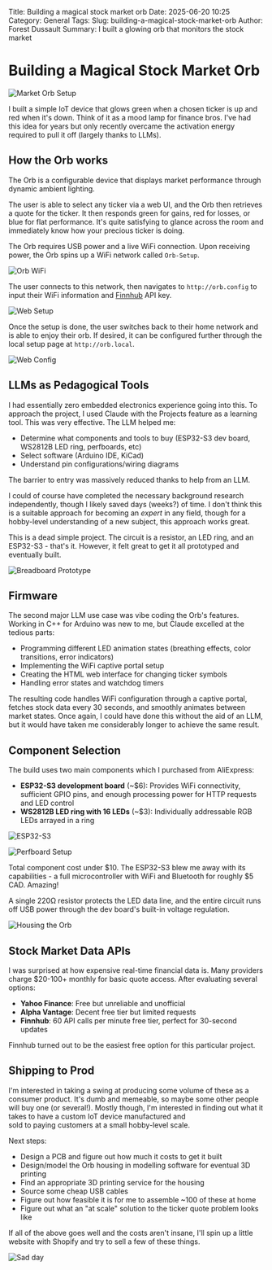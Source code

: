 Title: Building a magical stock market orb
Date: 2025-06-20 10:25
Category: General
Tags: 
Slug: building-a-magical-stock-market-orb
Author: Forest Dussault
Summary: I built a glowing orb that monitors the stock market

# Building a Magical Stock Market Orb

![Market Orb Setup](images/stock-market-orb/green_orb_with_laptop.JPEG "Behold the Orb")

I built a simple IoT device that glows green when a chosen ticker is up and red when it's down. Think of it as a mood lamp for finance bros. I've had this idea for years 
but only recently overcame the activation energy required to pull it off (largely thanks to LLMs). 

## How the Orb works

The Orb is a configurable device that displays market performance through dynamic ambient lighting.

The user is able to select any ticker via a web UI, and the Orb then retrieves a quote for the ticker. It then responds green for gains, red for losses, or blue for flat performance. 
It's quite satisfying to glance across the room and immediately know how your precious ticker is doing.

The Orb requires USB power and a live WiFi connection. Upon receiving power, the Orb spins up a WiFi network called `Orb-Setup`. 

![Orb WiFi](images/stock-market-orb/orb_wifi.png "WiFi network selection")

The user connects to this network, then navigates to `http://orb.config` to input their WiFi information and [Finnhub](https://finnhub.io/) API key.

![Web Setup](images/stock-market-orb/orb_setup.png "WiFi setup page for the Orb")

Once the setup is done, the user switches back to their home network and is able to enjoy their orb. 
If desired, it can be configured further through the local setup page at `http://orb.local`.

![Web Config](images/stock-market-orb/orb_local.png "Configuration page for the Orb")

## LLMs as Pedagogical Tools

I had essentially zero embedded electronics experience going into this. To approach the project, I used Claude with the 
Projects feature as a learning tool. This was very effective. The LLM helped me:

- Determine what components and tools to buy (ESP32-S3 dev board, WS2812B LED ring, perfboards, etc)
- Select software (Arduino IDE, KiCad)
- Understand pin configurations/wiring diagrams

The barrier to entry was massively reduced thanks to help from an LLM. 

I could of course have completed the necessary background research independently, though I likely saved days (weeks?) of time. 
I don't think this is a suitable approach for becoming an _expert_ in any field, though for a hobby-level understanding of a new subject, this approach works great. 

This is a dead simple project. The circuit is a resistor, an LED ring, and an ESP32-S3 - that's it. However, it 
felt great to get it all prototyped and eventually built.

![Breadboard Prototype](images/stock-market-orb/prototyping_breadboard.JPEG "Prototyping the circuit and code")

## Firmware

The second major LLM use case was vibe coding the Orb's features. Working in C++ for Arduino was new to me, but Claude excelled at the tedious parts:

- Programming different LED animation states (breathing effects, color transitions, error indicators)
- Implementing the WiFi captive portal setup
- Creating the HTML web interface for changing ticker symbols
- Handling error states and watchdog timers

The resulting code handles WiFi configuration through a captive portal, fetches stock data every 30 seconds, and smoothly animates between market states. 
Once again, I could have done this without the aid of an LLM, but it would have taken me considerably longer to achieve the same result. 

## Component Selection

The build uses two main components which I purchased from AliExpress:

- **ESP32-S3 development board** (~$6): Provides WiFi connectivity, sufficient GPIO pins, and enough processing power for HTTP requests and LED control
- **WS2812B LED ring with 16 LEDs** (~$3): Individually addressable RGB LEDs arrayed in a ring

![ESP32-S3](images/stock-market-orb/esp32s3_on_perfboard.JPEG "The ESP32-S3 is amazing")

![Perfboard Setup](images/stock-market-orb/perfboard_with_hot_glue.JPEG "This goes into the orb housing")

Total component cost under $10. The ESP32-S3 blew me away with its capabilities - a full microcontroller with WiFi and Bluetooth for roughly $5 CAD. Amazing! 

A single 220Ω resistor protects the LED data line, and the entire circuit runs off USB power through the dev board's built-in voltage regulation.

![Housing the Orb](images/stock-market-orb/circuit_attachment_to_orb.JPEG "This mess is held together by hot glue and bamboo skewer sticks")

## Stock Market Data APIs

I was surprised at how expensive real-time financial data is. Many providers charge $20-100+ monthly for basic quote access. After evaluating several options:

- **Yahoo Finance**: Free but unreliable and unofficial
- **Alpha Vantage**: Decent free tier but limited requests
- **Finnhub**: 60 API calls per minute free tier, perfect for 30-second updates

Finnhub turned out to be the easiest free option for this particular project. 

## Shipping to Prod

I'm interested in taking a swing at producing some volume of these as a consumer product. It's dumb and memeable, so maybe some other 
people will buy one (or several!). Mostly though, I'm interested in finding out what it takes to have a custom IoT device manufactured and  
sold to paying customers at a small hobby-level scale.

Next steps:

- Design a PCB and figure out how much it costs to get it built
- Design/model the Orb housing in modelling software for eventual 3D printing
- Find an appropriate 3D printing service for the housing
- Source some cheap USB cables
- Figure out how feasible it is for me to assemble ~100 of these at home
- Figure out what an "at scale" solution to the ticker quote problem looks like

If all of the above goes well and the costs aren't insane, I'll spin up a little website with Shopify and try to 
sell a few of these things.

![Sad day](images/stock-market-orb/red_orb_with_laptop.JPEG "Sometimes it's red")
